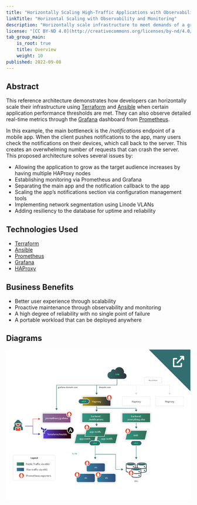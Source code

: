 ```yaml
---
title: "Horizontally Scaling High-Traffic Applications with Observability and Monitoring"
linkTitle: "Horizontal Scaling with Observability and Monitoring"
description: "Horizontally scale infrastructure to meet demands of a growing application through HAProxy, and monitor with Prometheus and Grafana."
license: "[CC BY-ND 4.0](http://creativecommons.org/licenses/by-nd/4.0/)"
tab_group_main:
    is_root: true
    title: Overview
    weight: 10
published: 2022-09-08
---
```


## Abstract
This reference architecture demonstrates how developers can horizontally scale their infrastructure using [Terraform](https://www.terraform.io/) and [Ansible](https://www.ansible.com/) when certain application performance thresholds are met. They can also observe detailed real-time metrics through the [Grafana](https://grafana.com/) dashboard from [Prometheus](https://prometheus.io/).

In this example, the main bottleneck is the */notifications* endpoint of a mobile app. When the client pushes notifications to the app, many users check the notifications on their devices, which call back to the server. This creates an overwhelming number of requests that can crash the server. This proposed architecture solves several issues by:

- Allowing the application to grow as the target audience increases by having multiple HAProxy nodes
- Establishing monitoring via Prometheus and Grafana
- Separating the main app and the notification callback to the app
- Scaling the app’s notifications section via configuration management tools
- Implementing network segmentation using Linode VLANs
- Adding resiliency to the database for uptime and reliability

## Technologies Used

- [Terraform](https://www.terraform.io/)
- [Ansible](https://www.ansible.com/)
- [Prometheus](https://prometheus.io/)
- [Grafana](https://grafana.com/)
- [HAProxy](http://www.haproxy.org/)

## Business Benefits

- Better user experience through scalability
- Proactive maintenance through observability and monitoring
- A high degree of reliability with no single point of failure
- A portable workload that can be deployed anywhere

## Diagrams

[![Thumbnail of the horizontally scaling high-traffic application reference architecture](ha-scaling-diagram-thumbnail.png)](/docs/reference-architecture/horizontally-scaling-high-traffic-apps-with-observability-and-monitoring/diagrams/)